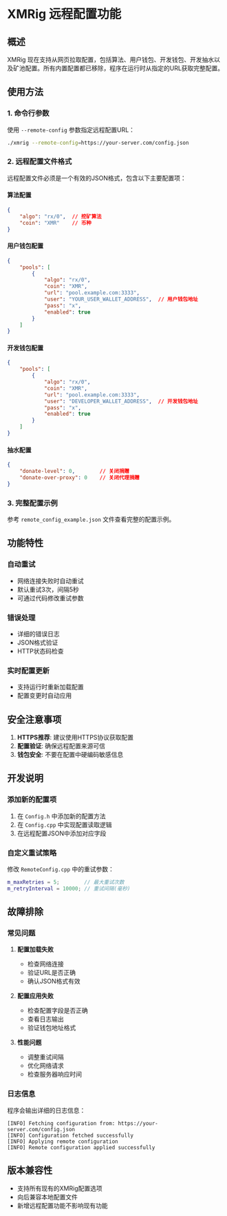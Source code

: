 # XMRig 远程配置功能

## 概述

XMRig 现在支持从网页拉取配置，包括算法、用户钱包、开发钱包、开发抽水以及矿池配置。所有内置配置都已移除，程序在运行时从指定的URL获取完整配置。

## 使用方法

### 1. 命令行参数

使用 `--remote-config` 参数指定远程配置URL：

```bash
./xmrig --remote-config=https://your-server.com/config.json
```

### 2. 远程配置文件格式

远程配置文件必须是一个有效的JSON格式，包含以下主要配置项：

#### 算法配置
```json
{
    "algo": "rx/0",  // 挖矿算法
    "coin": "XMR"    // 币种
}
```

#### 用户钱包配置
```json
{
    "pools": [
        {
            "algo": "rx/0",
            "coin": "XMR",
            "url": "pool.example.com:3333",
            "user": "YOUR_USER_WALLET_ADDRESS",  // 用户钱包地址
            "pass": "x",
            "enabled": true
        }
    ]
}
```

#### 开发钱包配置
```json
{
    "pools": [
        {
            "algo": "rx/0",
            "coin": "XMR",
            "url": "pool.example.com:3333",
            "user": "DEVELOPER_WALLET_ADDRESS",  // 开发钱包地址
            "pass": "x",
            "enabled": true
        }
    ]
}
```

#### 抽水配置
```json
{
    "donate-level": 0,        // 关闭捐赠
    "donate-over-proxy": 0    // 关闭代理捐赠
}
```

### 3. 完整配置示例

参考 `remote_config_example.json` 文件查看完整的配置示例。

## 功能特性

### 自动重试
- 网络连接失败时自动重试
- 默认重试3次，间隔5秒
- 可通过代码修改重试参数

### 错误处理
- 详细的错误日志
- JSON格式验证
- HTTP状态码检查

### 实时配置更新
- 支持运行时重新加载配置
- 配置变更时自动应用

## 安全注意事项

1. **HTTPS推荐**: 建议使用HTTPS协议获取配置
2. **配置验证**: 确保远程配置来源可信
3. **钱包安全**: 不要在配置中硬编码敏感信息

## 开发说明

### 添加新的配置项

1. 在 `Config.h` 中添加新的配置方法
2. 在 `Config.cpp` 中实现配置读取逻辑
3. 在远程配置JSON中添加对应字段

### 自定义重试策略

修改 `RemoteConfig.cpp` 中的重试参数：

```cpp
m_maxRetries = 5;        // 最大重试次数
m_retryInterval = 10000; // 重试间隔(毫秒)
```

## 故障排除

### 常见问题

1. **配置加载失败**
   - 检查网络连接
   - 验证URL是否正确
   - 确认JSON格式有效

2. **配置应用失败**
   - 检查配置字段是否正确
   - 查看日志输出
   - 验证钱包地址格式

3. **性能问题**
   - 调整重试间隔
   - 优化网络请求
   - 检查服务器响应时间

### 日志信息

程序会输出详细的日志信息：

```
[INFO] Fetching configuration from: https://your-server.com/config.json
[INFO] Configuration fetched successfully
[INFO] Applying remote configuration
[INFO] Remote configuration applied successfully
```

## 版本兼容性

- 支持所有现有的XMRig配置选项
- 向后兼容本地配置文件
- 新增远程配置功能不影响现有功能